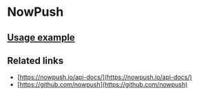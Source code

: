 # NowPush

## [Usage example](./../../tests/NowPush/ClientTest.php)

## Related links

* [https://nowpush.io/api-docs/](https://nowpush.io/api-docs/)
* [https://github.com/nowpush](https://github.com/nowpush)
